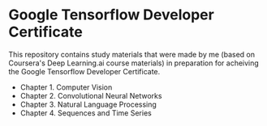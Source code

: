 # Google Tensorflow Developer Certificate

This repository contains study materials that were made by me (based on Coursera's Deep Learning.ai course materials) in preparation for acheiving the Google Tensorflow Developer Certificate.

- Chapter 1. Computer Vision
- Chapter 2. Convolutional Neural Networks
- Chapter 3. Natural Language Processing
- Chapter 4. Sequences and Time Series


